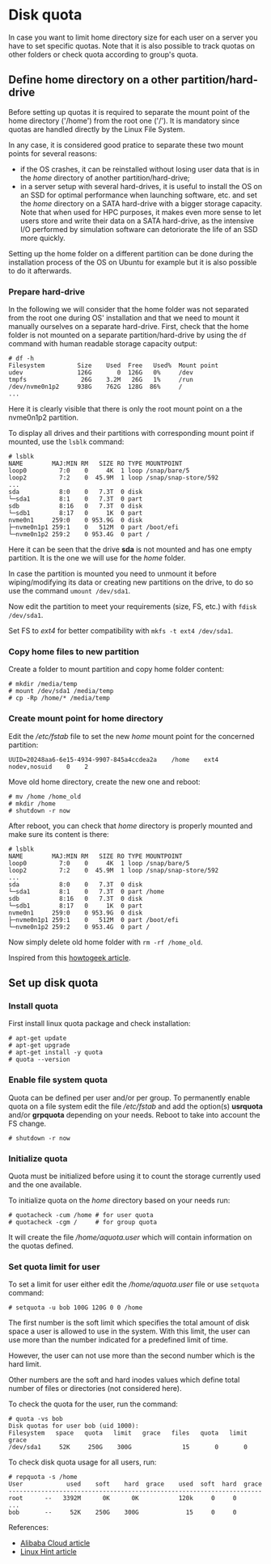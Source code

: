 # Disk quota

In case you want to limit home directory size for each user on a server you have to set specific quotas. 
Note that it is also possible to track quotas on other folders or check quota according to group's quota.

## Define home directory on a other partition/hard-drive

Before setting up quotas it is required to separate the mount point of the home directory ('/home') from the root one ('/'). 
It is mandatory since quotas are handled directly by the Linux File System.

In any case, it is considered good pratice to separate these two mount points for several reasons:
- if the OS crashes, it can be reinstalled without losing user data that is in the *home* directory of another partition/hard-drive;
- in a server setup with several hard-drives, it is useful to install the OS on an SSD for optimal performance when launching software, etc. and set the *home* directory on a SATA hard-drive with a bigger storage capacity. 
Note that when used for HPC purposes, it makes even more sense to let users store and write their data on a SATA hard-drive, as the intensive I/O performed by simulation software can detoriorate the life of an SSD more quickly.

Setting up the home folder on a different partition can be done during the installation process of the OS on Ubuntu for example but it is also possible to do it afterwards.

### Prepare hard-drive

In the following we will consider that the home folder was not separated from the root one during OS' installation and that we need to mount it manually ourselves on a separate hard-drive.
First, check that the home folder is not mounted on a separate partition/hard-drive by using the `df` command with human readable storage capacity output: 

```
# df -h
Filesystem         Size    Used  Free   Used%  Mount point
udev               126G       0  126G   0%     /dev
tmpfs               26G    3.2M   26G   1%     /run
/dev/nvme0n1p2     938G    762G  128G  86%     /
...
```

Here it is clearly visible that there is only the root mount point on a the nvme0n1p2 partition.

To display all drives and their partitions with corresponding mount point if mounted, use the `lsblk` command:

```
# lsblk
NAME        MAJ:MIN RM   SIZE RO TYPE MOUNTPOINT
loop0         7:0    0     4K  1 loop /snap/bare/5
loop2         7:2    0  45.9M  1 loop /snap/snap-store/592
...
sda           8:0    0   7.3T  0 disk 
└─sda1        8:1    0   7.3T  0 part
sdb           8:16   0   7.3T  0 disk 
└─sdb1        8:17   0     1K  0 part 
nvme0n1     259:0    0 953.9G  0 disk 
├─nvme0n1p1 259:1    0   512M  0 part /boot/efi
└─nvme0n1p2 259:2    0 953.4G  0 part /
```

Here it can be seen that the drive **sda** is not mounted and has one empty partition. It is the one we will use for the *home* folder.

In case the partition is mounted you need to unmount it before wiping/modifying its data or creating new partitions on the drive, to do so use the command `umount /dev/sda1`.

Now edit the partition to meet your requirements (size, FS, etc.) with `fdisk /dev/sda1`.

Set FS to *ext4* for better compatibility with `mkfs -t ext4 /dev/sda1`.

### Copy home files to new partition 

Create a folder to mount partition and copy home folder content:

```
# mkdir /media/temp
# mount /dev/sda1 /media/temp
# cp -Rp /home/* /media/temp
```

### Create mount point for home directory

Edit the */etc/fstab* file to set the new *home* mount point for the concerned partition:

```
UUID=20248aa6-6e15-4934-9907-845a4ccdea2a    /home    ext4    nodev,nosuid    0    2
```

Move old home directory, create the new one and reboot:

```
# mv /home /home_old
# mkdir /home
# shutdown -r now
```

After reboot, you can check that *home* directory is properly mounted and make sure its content is there:

```
# lsblk
NAME        MAJ:MIN RM   SIZE RO TYPE MOUNTPOINT
loop0         7:0    0     4K  1 loop /snap/bare/5
loop2         7:2    0  45.9M  1 loop /snap/snap-store/592
...
sda           8:0    0   7.3T  0 disk 
└─sda1        8:1    0   7.3T  0 part /home
sdb           8:16   0   7.3T  0 disk 
└─sdb1        8:17   0     1K  0 part 
nvme0n1     259:0    0 953.9G  0 disk 
├─nvme0n1p1 259:1    0   512M  0 part /boot/efi
└─nvme0n1p2 259:2    0 953.4G  0 part /
```

Now simply delete old home folder with `rm -rf /home_old`.

Inspired from this [howtogeek article](https://www.howtogeek.com/116742/how-to-create-a-separate-home-partition-after-installing-ubuntu/).

## Set up disk quota

### Install quota 

First install linux quota package and check installation:

```
# apt-get update
# apt-get upgrade
# apt-get install -y quota
# quota --version
```

### Enable file system quota

Quota can be defined per user and/or per group. 
To permanently enable quota on a file system edit the file */etc/fstab* and add the option(s) **usrquota** and/or **grpquota** depending on your needs.
Reboot to take into account the FS change.

```
# shutdown -r now
```

### Initialize quota

Quota must be initialized before using it to count the storage currently used and the one available. 

To initialize quota on the *home* directory based on your needs run:

```
# quotacheck -cum /home # for user quota
# quotacheck -cgm /     # for group quota
```

It will create the file */home/aquota.user* which will contain information on the quotas defined.

### Set quota limit for user

To set a limit for user either edit the */home/aquota.user* file or use `setquota` command:

```
# setquota -u bob 100G 120G 0 0 /home
```

The first number is the soft limit which specifies the total amount of disk space a user is allowed to use in the system. 
With this limit, the user can use more than the number indicated for a predefined limit of time.

However, the user can not use more than the second number which is the hard limit.

Other numbers are the soft and hard inodes values which define total number of files or directories (not considered here).

To check the quota for the user, run the command:

```
# quota -vs bob
Disk quotas for user bob (uid 1000):
Filesystem   space   quota   limit   grace   files   quota   limit   grace
/dev/sda1     52K     250G    300G              15       0       0
```

To check disk quota usage for all users, run:

```
# repquota -s /home
User            used    soft    hard  grace    used  soft  hard  grace
----------------------------------------------------------------------
root      --   3392M      0K      0K           120k     0     0
...
bob       --     52K    250G    300G             15     0     0
```

References:
- [Alibaba Cloud article](https://www.alibabacloud.com/blog/how-to-set-up-disk-quota-on-ubuntu-18-04-server_595877)
- [Linux Hint article](https://linuxhint.com/disk_quota_ubuntu/)